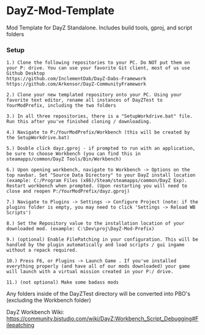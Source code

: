 # DayZ-Mod-Template
Mod Template for DayZ Standalone. Includes build tools, gproj, and script folders

### Setup
```
1.) Clone the following repositories to your PC. Do NOT put them on your P: drive. You can use your favorite Git client, most of us use Github Desktop
https://github.com/InclementDab/DayZ-Dabs-Framework
https://github.com/Arkensor/DayZ-CommunityFramework

2.) Clone your new templated repository onto your PC. Using your favorite text editor, rename all instances of DayZTest to YourModPrefix, including the two folders

3.) In all three repositories, there is a "SetupWorkdrive.bat" file. Run this after you've finished cloning / downloading.

4.) Navigate to P:/YourModPrefix/Workbench (this will be created by the SetupWorkdrive.bat)

5.) Double click dayz.gproj - if prompted to run with an application, be sure to choose Workbench (you can find this in steamapps/common/DayZ Tools/Bin/Workbench)

6.) Upon opening workbench, navigate to Workbench -> Options on the top navbar. Set "Source Data Directory" to your DayZ install location (example: C:/Program Files (x86)/Steam/steamapps/common/DayZ Exp). Restart workbench when prompted. (Upon restarting you will need to close and reopen P:/YourModPrefix/dayz.gproj)

7.) Navigate to Plugins -> Settings -> Configure Project (note: if the plugins folder is empty, you may need to click 'Settings -> Reload WB Scripts')

8.) Set the Repository value to the installation location of your downloaded mod. (example: C:\Dev\proj\DayZ-Mod-Prefix)

9.) (optional) Enable FilePatching in your configuration. This will be handled by the plugin automatically and load scripts / gui ingame without a repack required.

10.) Press F6, or Plugins -> Launch Game . If you've installed everything properly (and have all of our mods downloaded) your game will launch with a virtual mission created in your P:/ drive. 

11.) (not optional) Make some badass mods 

```

Any folders inside of the DayZTest directory will be converted into PBO's (excluding the Workbench folder)

DayZ Workbench Wiki:
https://community.bistudio.com/wiki/DayZ:Workbench_Script_Debugging#Filepatching
